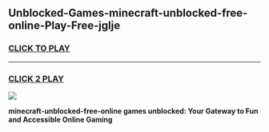 
## Unblocked-Games-minecraft-unblocked-free-online-Play-Free-jglje
<h3>
<a href="https://premium76.site?title=minecraft-unblocked-free-online&ref=10A">CLICK TO PLAY</a></h3>
<hr>

<h3>
<a href="https://premium76.site?title=minecraft-unblocked-free-online&ref=10A">CLICK 2 PLAY</a>
  
</h3>

<a href="https://premium76.site?title=minecraft-unblocked-free-online&ref=10A"><img src="https://clearcache.store/games.png"></a>


**minecraft-unblocked-free-online games unblocked: Your Gateway to Fun and Accessible Online Gaming**
